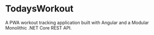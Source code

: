 # TodaysWorkout
A PWA workout tracking application built with Angular and a Modular Monolithic .NET Core REST API. 
